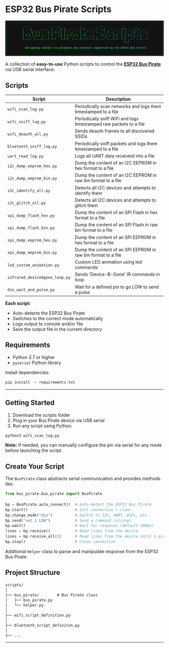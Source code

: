 # ESP32 Bus Pirate Scripts

![Bus Pirate Scripts](bus_pirate_scripts.png)

A collection of **easy-to-use** Python scripts to control the [**ESP32 Bus Pirate**](https://github.com/geo-tp/ESP32-Bus-Pirate) via USB serial interface.

## Scripts

| Script | Description |
|--------|-------------|
| `wifi_scan_log.py` | Periodically scan networks and logs them timestamped to a file |
| `wifi_sniff_log.py` | Periodically sniff WiFi and logs timestamped raw packets to a file |
| `wifi_deauth_all.py` | Sends deauth frames to all discovered SSIDs |
| `bluetooth_sniff_log.py` | Periodically sniff packets and logs them timestamped to a file |
| `uart_read_log.py` | Logs all UART data receiveid into a file |
| `i2c_dump_eeprom_hex.py` | Dump the content of an I2C EEPROM in hex format to a file |
| `i2c_dump_eeprom_bin.py` | Dump the content of an I2C EEPROM in raw bin format to a file |
| `i2c_identify_all.py` | Detects all I2C devices and attempts to identify them |
| `i2c_glitch_all.py` | Detects all I2C devices and attempts to glitch them |
| `spi_dump_flash_hex.py` | Dump the content of an SPI Flash in hex format to a file |
| `spi_dump_flash_bin.py` | Dump the content of an SPI Flash in raw bin format to a file |
| `spi_dump_eeprom_hex.py` | Dump the content of an SPI EEPROM in hex format to a file |
| `spi_dump_eeprom_bin.py` | Dump the content of an SPI EEPROM in raw bin format to a file |
| `led_custom_animation.py` | Custom LED animation using led commands |
| `infrared_devicebgone_loop.py` | Sends 'Device-B-Gone' IR commands in loop |
| `dio_wait_and_pulse.py`  | Wait for a defined pin to go LOW to send a pulse |

**Each script:**
- Auto-detects the ESP32 Bus Pirate
- Switches to the correct mode automatically
- Logs output to console and/or file
- Save the output file in the current directory

## Requirements

- Python 3.7 or higher
- `pyserial` Python library

Install dependencies:
```bash
pip install -r requirements.txt
```

---

##  Getting Started

1. Download the scripts folder
2. Plug in your Bus Pirate device via USB serial
3. Run any script using Python:
```bash
python3 wifi_scan_log.py
```

**Note:** If needed, you can manually configure the pin via serial for any mode before launching the script.

## Create Your Script

The `BusPirate` class abstracts serial communication and provides methods like:

```python
from bus_pirate.bus_pirate import BusPirate

bp = BusPirate.auto_connect()  # Auto-detect the ESP32 Bus Pirate
bp.start()                     # Init connection + clear 
bp.change_mode("dio")          # Switch to I2C, UART, WiFi, etc.
bp.send("set 1 LOW")           # Send a command (string)
bp.wait()                      # Wait for response (default 300ms)
lines = bp.receive()           # Read lines from the device
lines = bp.receive_all(2)      # Read lines from the device until a given silent time
bp.stop()                      # Close connection
```

Additional `Helper` class to parse and manipulate response from the ESP32 Bus Pirate.


## Project Structure

```
scripts/
│
├── bus_pirate/        # Bus Pirate class
│   ├── bus_pirate.py
│   └── helper.py
│
├── wifi_script_definition.py
│
├── bluetooth_script_definiton.py
│
├── ...

```


---